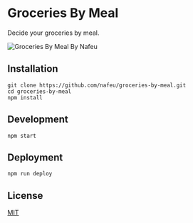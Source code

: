 # Groceries By Meal

Decide your groceries by meal.

![Groceries By Meal By Nafeu](https://nafeu.com/groceries-by-meal/app-preview.png)

## Installation

```
git clone https://github.com/nafeu/groceries-by-meal.git
cd groceries-by-meal
npm install
```

## Development

```
npm start
```

## Deployment

```
npm run deploy
```

## License

[MIT](https://choosealicense.com/licenses/mit/)
